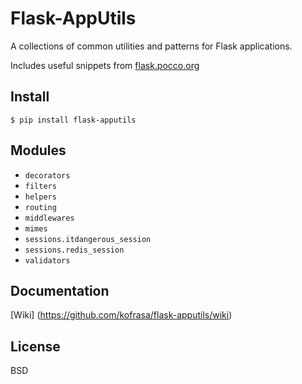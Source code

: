 
Flask-AppUtils
==============
A collections of common utilities and patterns for Flask applications.

Includes useful snippets from [flask.pocco.org](http://flask.pocoo.org/snippets/)


Install
-------

```
$ pip install flask-apputils
```
    

Modules
-------

* `decorators`
* `filters`
* `helpers`
* `routing`
* `middlewares`
* `mimes`
* `sessions.itdangerous_session`
* `sessions.redis_session`
* `validators`


Documentation
-------------
[Wiki] (https://github.com/kofrasa/flask-apputils/wiki)


License
-------
BSD


